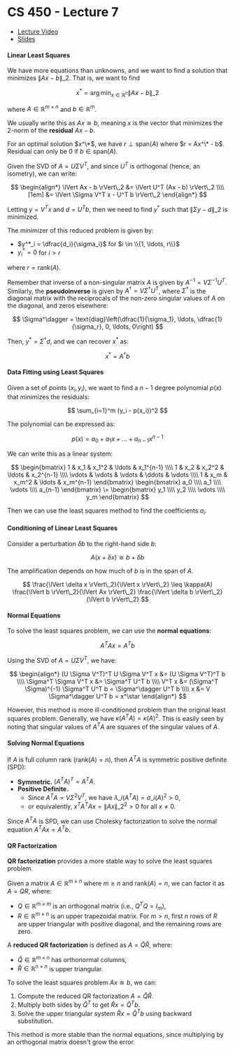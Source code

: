 # CS 450 - Lecture 7

* [Lecture Video](https://mediaspace.illinois.edu/media/t/1_06ikz8ir/330048022)
* [Slides](https://relate.cs.illinois.edu/course/cs450-s24/f/lectures/03-lecture.pdf)

#### Linear Least Squares

We have more equations than unknowns, and we want to find a solution
that minimizes $\lVert Ax - b \rVert\_2$. That is, we want to find

$$
x^* = \arg\min_{x \in \mathbb{R}^n} \lVert Ax - b \rVert\_2
$$

where $A \in \mathbb{R}^{m \times n}$ and $b \in \mathbb{R}^m$.

We usually write this as $Ax \cong b$, meaning $x$ is the vector that
minimizes the 2-norm of the **residual** $Ax - b$.

For an optimal solution $x^\*$, we have $r \perp \text{span}(A)$ where
$r = Ax^\* - b$. Residual can only be $0$ if $b \in \text{span}(A)$.

Given the SVD of $A = U \Sigma V^T$, and since $U^T$ is orthogonal (hence, an isometry), we can write:

$$
\begin{align*}
\lVert Ax - b \rVert\_2 &= 
\lVert U^T (Ax - b) \rVert\_2 \\\\[1em]
&= \lVert \Sigma V^T x - U^T b \rVert\_2
\end{align*}
$$

Letting $y = V^T x$ and $d = U^T b$, then we need to find $y^*$ such that
$\lVert \Sigma y - d \rVert\_2$ is minimized.

The minimizer of this reduced problem is given by:

- $y^*_i = \dfrac{d_i}{\sigma_i}$ for $i \in \\{1, \ldots, r\\}$
- $y^*_i = 0$ for $i > r$

where $r = \text{rank}(A)$.

Remember that inverse of a non-singular matrix $A$ is given by $A^{-1} = V \Sigma^{-1} U^T$. Similarly, the **pseudoinverse** is given by $A^\dagger = V \Sigma^\dagger U^T$, where $\Sigma^\dagger$ is the diagonal matrix with the reciprocals of the non-zero singular values of $A$ on the diagonal, and zeros elsewhere:

$$
\Sigma^\dagger = \text{diag}\left(\dfrac{1}{\sigma_1}, \ldots, \dfrac{1}{\sigma_r}, 0, \ldots, 0\right)
$$

Then, $y^* = \Sigma^\dagger d$, and we can recover $x^*$ as:

$$
x^* = A^\dagger b
$$

#### Data Fitting using Least Squares

Given a set of points $(x_i, y_i)$, we want to find a $n-1$ degree polynomial $p(x)$ that minimizes the residuals:

$$
\sum_{i=1}^m (y_i - p(x_i))^2
$$

The polynomial can be expressed as:

$$
p(x) = a_0 + a_1 x + \ldots + a_{n-1} x^{n-1}
$$

We can write this as a linear system:

$$
\begin{bmatrix}
1 & x_1 & x_1^2 & \ldots & x_1^{n-1} \\\\
1 & x_2 & x_2^2 & \ldots & x_2^{n-1} \\\\
\vdots & \vdots & \vdots & \ddots & \vdots \\\\
1 & x_m & x_m^2 & \ldots & x_m^{n-1}
\end{bmatrix}
\begin{bmatrix}
a_0 \\\\
a_1 \\\\
\vdots \\\\
a_{n-1}
\end{bmatrix}
\=
\begin{bmatrix}
y_1 \\\\
y_2 \\\\
\vdots \\\\
y_m
\end{bmatrix}
$$

Then we can use the least squares method to find the coefficients $a_i$.

#### Conditioning of Linear Least Squares

Consider a perturbation $\delta b$ to the right-hand side $b$:

$$
A(x + \delta x) \cong b + \delta b
$$

The amplification depends on how much of $b$ is in the span of $A$.

$$
\frac{\lVert \delta x \rVert\_2}{\lVert x \rVert\_2} \leq \kappa(A) \frac{\lVert b \rVert\_2}{\lVert Ax \rVert\_2} \frac{\lVert \delta b \rVert\_2}{\lVert b \rVert\_2}
$$

#### Normal Equations

To solve the least squares problem, we can use the **normal equations**:

$$
A^T A x = A^T b
$$

Using the SVD of $A = U \Sigma V^T$, we have:

$$
\begin{align*}
(U \Sigma V^T)^T U \Sigma V^T x &= (U \Sigma V^T)^T b \\\\
\Sigma^T \Sigma V^T x &= \Sigma^T U^T b \\\\
V^T x &= (\Sigma^T \Sigma)^{-1} \Sigma^T U^T b = \Sigma^\dagger U^T b \\\\
x &= V \Sigma^\dagger U^T b = x^\star
\end{align*}
$$

However, this method is more ill-conditioned problem than the original least squares problem. Generally, we have $\kappa(A^T A) = \kappa(A)^2$.
This is easily seen by noting that singular values of $A^T A$ are squares of the singular values of $A$.

#### Solving Normal Equations

If $A$ is full column rank ($\text{rank}(A) = n$), then $A^T A$ is symmetric positive definite (SPD):

- **Symmetric.** $(A^T A)^T = A^T A$.
- **Positive Definite.**
  - Since $A^T A = V \Sigma^2 V^T$, we have $\lambda\_i(A^T A) = \sigma\_i(A)^2 > 0$,
  - or equivalently, $x^T A^T A x = \lVert Ax \rVert\_2^2 > 0$ for all $x \neq 0$.

Since $A^T A$ is SPD, we can use Cholesky factorization to solve the normal equation $A^T A x = A^T b$.

#### QR Factorization

**QR factorization** provides a more stable way to solve the least squares problem.

Given a matrix $A \in \mathbb{R}^{m \times n}$ where $m \geq n$ and $\text{rank}(A) = n$, we can factor it as $A = QR$, where:

- $Q \in \mathbb{R}^{m \times m}$ is an orthogonal matrix (i.e., $Q^T Q = I_m$),
- $R \in \mathbb{R}^{m \times n}$ is an upper trapezoidal matrix.
  For $m > n$, first $n$ rows of $R$ are upper triangular with
  positive diagonal, and the remaining rows are zero.

A **reduced QR factorization** is defined as $A = \hat{Q} \hat{R}$, where:
- $\hat{Q} \in \mathbb{R}^{m \times n}$ has orthonormal columns,
- $\hat{R} \in \mathbb{R}^{n \times n}$ is upper triangular.

To solve the least squares problem $Ax \cong b$, we can:

1. Compute the reduced QR factorization $A = \hat{Q} \hat{R}$.
2. Multiply both sides by $\hat{Q}^T$ to get $\hat{R} x = \hat{Q}^T b$.
3. Solve the upper triangular system $\hat{R} x = \hat{Q}^T b$ using backward substitution.

This method is more stable than the normal equations, since multiplying
by an orthogonal matrix doesn't grow the error.

